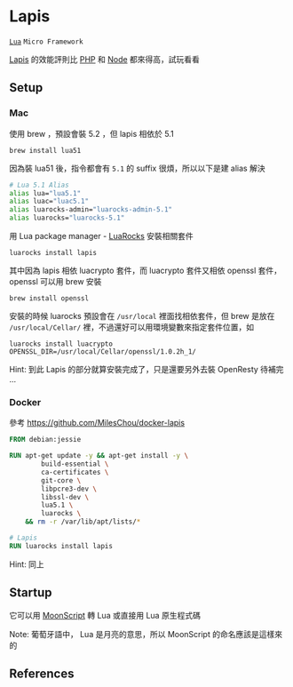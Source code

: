 # Lapis

[`Lua`](/pdl/lua/README.md) `Micro Framework`

[Lapis][] 的效能評則比 [PHP](/pdl/php/README.md) 和 [Node](/pdl/node/README.md) 都來得高，試玩看看

## Setup

### Mac

使用 brew ，預設會裝 5.2 ，但 lapis 相依於 5.1

    brew install lua51

因為裝 lua51 後，指令都會有 `5.1` 的 suffix 很煩，所以以下是建 alias 解決

```bash
# Lua 5.1 Alias
alias lua="lua5.1"
alias luac="luac5.1"
alias luarocks-admin="luarocks-admin-5.1"
alias luarocks="luarocks-5.1"
```

用 Lua package manager - [LuaRocks](https://luarocks.org/) 安裝相關套件

    luarocks install lapis

其中因為 lapis 相依 luacrypto 套件，而 luacrypto 套件又相依 openssl 套件， openssl 可以用 brew 安裝

    brew install openssl

安裝的時候 luarocks 預設會在 `/usr/local` 裡面找相依套件，但 brew 是放在 `/usr/local/Cellar/` 裡，不過還好可以用環境變數來指定套件位置，如

    luarocks install luacrypto OPENSSL_DIR=/usr/local/Cellar/openssl/1.0.2h_1/

Hint: 到此 Lapis 的部分就算安裝完成了，只是還要另外去裝 OpenResty 待補完 ...

### Docker

參考 https://github.com/MilesChou/docker-lapis

```dockerfile
FROM debian:jessie

RUN apt-get update -y && apt-get install -y \
        build-essential \
        ca-certificates \
        git-core \
        libpcre3-dev \
        libssl-dev \
        lua5.1 \
        luarocks \
    && rm -r /var/lib/apt/lists/*

# Lapis
RUN luarocks install lapis
```

Hint: 同上

## Startup

它可以用 [MoonScript](http://moonscript.org/) 轉 Lua 或直接用 Lua 原生程式碼

Note: 葡萄牙語中， Lua 是月亮的意思，所以 MoonScript 的命名應該是這樣來的

## References

[Lapis]: http://leafo.net/lapis/
